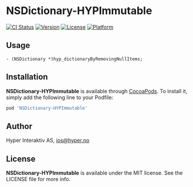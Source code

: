 # NSDictionary-HYPImmutable

[![CI Status](http://img.shields.io/travis/hyperoslo/NSDictionary-HYPImmutable.svg?style=flat)](https://travis-ci.org/hyperoslo/NSDictionary-HYPImmutable)
[![Version](https://img.shields.io/cocoapods/v/NSDictionary-HYPImmutable.svg?style=flat)](http://cocoadocs.org/docsets/NSDictionary-HYPImmutable)
[![License](https://img.shields.io/cocoapods/l/NSDictionary-HYPImmutable.svg?style=flat)](http://cocoadocs.org/docsets/NSDictionary-HYPImmutable)
[![Platform](https://img.shields.io/cocoapods/p/NSDictionary-HYPImmutable.svg?style=flat)](http://cocoadocs.org/docsets/NSDictionary-HYPImmutable)

## Usage

```objc
- (NSDictionary *)hyp_dictionaryByRemovingNullItems;
```

## Installation

**NSDictionary-HYPImmutable** is available through [CocoaPods](http://cocoapods.org). To install
it, simply add the following line to your Podfile:

```ruby
pod 'NSDictionary-HYPImmutable'
```

## Author

Hyper Interaktiv AS, ios@hyper.no

## License

**NSDictionary-HYPImmutable** is available under the MIT license. See the LICENSE file for more info.
